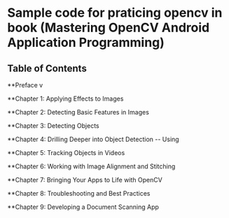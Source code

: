# Sample code for praticing opencv in book (Mastering OpenCV Android Application Programming)

## Table of Contents

**Preface v

**Chapter 1: Applying Effects to Images

**Chapter 2: Detecting Basic Features in Images

**Chapter 3: Detecting Objects

**Chapter 4: Drilling Deeper into Object Detection -- Using

**Chapter 5: Tracking Objects in Videos

**Chapter 6: Working with Image Alignment and Stitching

**Chapter 7: Bringing Your Apps to Life with OpenCV

**Chapter 8: Troubleshooting and Best Practices

**Chapter 9: Developing a Document Scanning App


